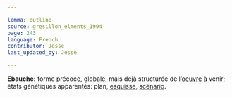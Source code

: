 ```yaml
---

lemma: outline
source: gresillon_elments_1994
page: 243
language: French
contributor: Jesse
last_updated_by: Jesse

---
```

**Ebauche:** forme précoce, globale, mais déjà structurée de l’[oeuvre](work.html) à venir; états génétiques apparentés: plan, [esquisse](sketch.html), [scénario](scenario.html).
